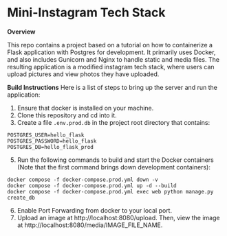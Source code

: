 # Mini-Instagram Tech Stack

**Overview**

This repo contains a project based on a tutorial on how to containerize a Flask application with Postgres for development. It primarily uses Docker, and also includes Gunicorn and Nginx to handle static and media files. The resulting application is a modified instagram tech stack, where users can upload pictures and view photos they have uploaded.

**Build Instructions**
Here is a list of steps to bring up the server and run the application:

1. Ensure that docker is installed on your machine.
2. Clone this repository and cd into it.
3. Create a file `.env.prod.db` in the project root directory that contains:
```
POSTGRES_USER=hello_flask
POSTGRES_PASSWORD=hello_flask
POSTGRES_DB=hello_flask_prod
```
5. Run the following commands to build and start the Docker containers (Note that the first command brings down development containers):
```
docker compose -f docker-compose.prod.yml down -v
docker compose -f docker-compose.prod.yml up -d --build
docker compose -f docker-compose.prod.yml exec web python manage.py create_db
```
6. Enable Port Forwarding from docker to your local port.
7. Upload an image at http://localhost:8080/upload. Then, view the image at http://localhost:8080/media/IMAGE_FILE_NAME.
